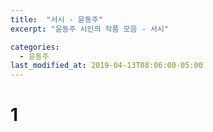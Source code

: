 ```yaml
---
title:  "서시 - 윤동주"
excerpt: "윤동주 시인의 작품 모음 - 서시"

categories:
  - 윤동주
last_modified_at: 2019-04-13T08:06:00-05:00
---
```


# 1